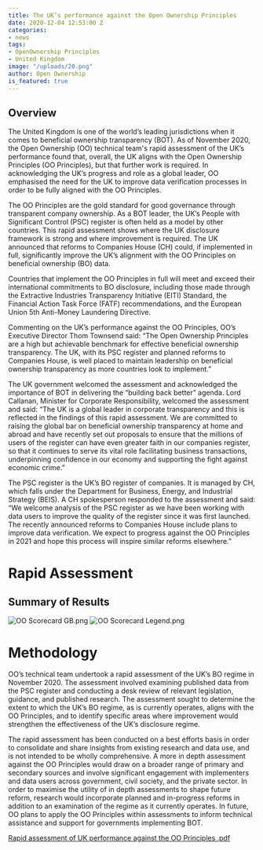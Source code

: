 ```yaml
---
title: The UK’s performance against the Open Ownership Principles
date: 2020-12-04 12:53:00 Z
categories:
- news
tags:
- OpenOwnership Principles
- United Kingdom
image: "/uploads/20.png"
author: Open Ownership
is_featured: true
---
```


## Overview

The United Kingdom is one of the world’s leading jurisdictions when it comes to beneficial ownership transparency (BOT). As of November 2020, the Open Ownership (OO) technical team's rapid assessment of the UK’s performance found that, overall, the UK aligns with the Open Ownership Principles (OO Principles), but that further work is required. In acknowledging the UK’s progress and role as a global leader, OO emphasised the need for the UK to improve data verification processes in order to be fully aligned with the OO Principles.

The OO Principles are the gold standard for good governance through transparent company ownership. As a BOT leader, the UK’s People with Significant Control (PSC) register is often held as a model by other countries. This rapid assessment shows where the UK disclosure framework is strong and where improvement is required. The UK announced that reforms to Companies House (CH) could, if implemented in full, significantly improve the UK’s alignment with the OO Principles on beneficial ownership (BO) data.

Countries that implement the OO Principles in full will meet and exceed their international commitments to BO disclosure, including those made through the Extractive Industries Transparency Initiative (EITI) Standard, the Financial Action Task Force (FATF) recommendations, and the European Union 5th Anti-Money Laundering Directive.

Commenting on the UK’s performance against the OO Principles, OO’s Executive Director Thom Townsend said: “The Open Ownership Principles are a high but achievable benchmark for effective beneficial ownership transparency. The UK, with its PSC register and planned reforms to Companies House, is well placed to maintain leadership on beneficial ownership transparency as more countries look to implement.”

The UK government welcomed the assessment and acknowledged the importance of BOT in delivering the “building back better” agenda. Lord Callanan, Minister for Corporate Responsibility, welcomed the assessment and said:  “The UK is a global leader in corporate transparency and this is reflected in the findings of this rapid assessment. We are committed to raising the global bar on beneficial ownership transparency at home and abroad and have recently set out proposals to ensure that the millions of users of the register can have even greater faith in our companies register, so that it continues to serve its vital role facilitating business transactions, underpinning confidence in our economy and supporting the fight against economic crime.”

The PSC register is the UK’s BO register of companies. It is managed by CH, which falls under the Department for Business, Energy, and Industrial Strategy (BEIS). A CH spokesperson responded to the assessment and said: “We welcome analysis of the PSC register as we have been working with data users to improve the quality of the register since it was first launched. The recently announced reforms to Companies House include plans to improve data verification. We expect to progress against the OO Principles in 2021 and hope this process will inspire similar reforms elsewhere.”

# Rapid Assessment

## Summary of Results

![OO Scorecard GB.png](/uploads/OO%20Scorecard%20GB.png)
![OO Scorecard Legend.png](/uploads/OO%20Scorecard%20Legend.png)

# Methodology

OO’s technical team undertook a rapid assessment of the UK’s BO regime in November 2020. The assessment involved examining published data from the PSC register and conducting a desk review of relevant legislation, guidance, and published research. The assessment sought to determine the extent to which the UK’s BO regime, as is currently operates, aligns with the OO Principles, and to identify specific areas where improvement would strengthen the effectiveness of the UK’s disclosure regime.

The rapid assessment has been conducted on a best efforts basis in order to consolidate and share insights from existing research and data use, and is not intended to be wholly comprehensive. A more in depth assessment against the OO Principles would draw on a broader range of primary and secondary sources and involve significant engagement with implementers and data users across government, civil society, and the private sector. In order to maximise the utility of in depth assessments to shape future reform, research would incorporate planned and in-progress reforms in addition to an examination of the regime as it currently operates. In future, OO plans to apply the OO Principles within assessments to inform technical assistance and support for governments implementing BOT.

[Rapid assessment of UK performance against the OO Principles .pdf](/uploads/Rapid%20assessment%20of%20UK%20performance%20against%20the%20OO%20Principles%20.pdf)